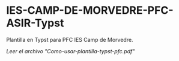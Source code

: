 # IES-CAMP-DE-MORVEDRE-PFC-ASIR-Typst
Plantilla en Typst para PFC IES Camp de Morvedre.

*Leer el archivo "Como-usar-plantilla-typst-pfc.pdf"*
